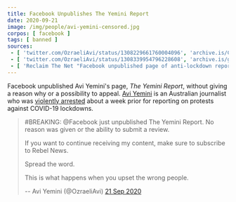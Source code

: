 ```yaml
---
title: Facebook Unpublishes The Yemini Report
date: 2020-09-21
image: /img/people/avi-yemini-censored.jpg
corpos: [ facebook ]
tags: [ banned ]
sources:
 - [ 'twitter.com/OzraeliAvi/status/1308229661760004096', 'archive.is/C1MEG' ]
 - [ 'twitter.com/OzraeliAvi/status/1308339954796228608', 'archive.is/gwrhp' ]
 - [ 'Reclaim The Net "Facebook unpublished page of anti-lockdown reporter Avi Yemini" by Didi Rankovic (22 Sep 2020)', 'reclaimthenet.org/facebook-unpublished-page-of-anti-lockdown-reporter-avi-yemini/' ]
---
```


Facebook unpublished Avi Yemini's page, _The Yemini Report_, without giving a
reason why or a possibility to appeal. [Avi
Yemini](https://www.rebelnews.com/aviyemini) is an Australian journalist who
was [violently arrested](https://archive.is/5Vfdk) about a week prior for
reporting on protests against COVID-19 lockdowns.
> #BREAKING: @Facebook just unpublished The Yemini Report. No reason was given
> or the ability to submit a review.
>
> If you want to continue receiving my content, make sure to subscribe to Rebel
> News.
>
> Spread the word.
>
> This is what happens when you upset the wrong people.
>
> -- Avi Yemini (@OzraeliAvi) [21 Sep 2020](https://archive.is/C1MEG)

